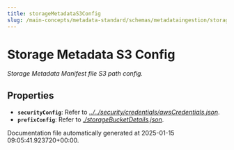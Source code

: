 ```yaml
---
title: storageMetadataS3Config
slug: /main-concepts/metadata-standard/schemas/metadataingestion/storage/storagemetadatas3config
---
```


# Storage Metadata S3 Config

*Storage Metadata Manifest file S3 path config.*

## Properties

- **`securityConfig`**: Refer to *[../../security/credentials/awsCredentials.json](#/../security/credentials/awsCredentials.json)*.
- **`prefixConfig`**: Refer to *[./storageBucketDetails.json](#storageBucketDetails.json)*.


Documentation file automatically generated at 2025-01-15 09:05:41.923720+00:00.
